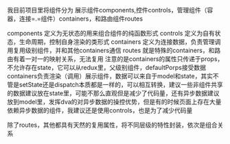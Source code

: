 我目前项目里将组件分为 展示组件components,控件controls，管理组件（容器，连接=.=组件）containers，和路由组件routes

components 定义为无状态的用来组合组件的纯函数形式
controls 定义为自有状态，生命周期，控制自身渲染的类形式
containers 定义为连接数据，负责管理调用复用级别组件，并和其他containers通信
routes 就是特殊的containers，和路由有着一对一的映射关系，无法复用
注意的是containers的属性只传递于props，不允许存在state，它可以从redux里，父级别组件，defaultPorps接受数据
containers负责渲染（调用）展示组件，数据可以来自于model和state，其实不管是setState还是dispatch本质都是一样的，可以相互转换，建议一些非组件共享的数据建议放在state里，可能不那么直观但是减少了代码量，还有异步数据建议放到model里，发挥dva的对异步数据的操控优势，但是有的时候页面上存在大量依赖异步数据的组件，我建议还是使用controls，也是为了减少代码量

除了routes，其他都具有天然的复用属性，将不同层级的特性封装，依次是组合关系